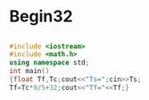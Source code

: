 # Begin32
## 
```cpp
#include <iostream>
#include <math.h>
using namespace std;
int main()
{float Tf,Tc;cout<<"Ts=";cin>>Ts;
Tf=Tc*9/5+32;cout<<"Tf="<<Tf;}
```
